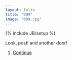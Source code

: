```yaml
---
layout: folio
title: "009"
image: "009.jpg"
---
```

{% include JB/setup %}

<div class="copy">
	<p>Look, post! and another door!</p>
</div>

<div class="choice">
	<ol>
		<li><a href="010.html">Continue</a></li>
	</ol>
</div>